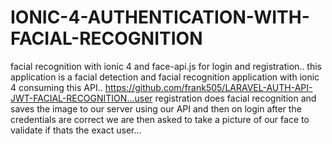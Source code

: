 # IONIC-4-AUTHENTICATION-WITH-FACIAL-RECOGNITION
facial recognition with ionic 4 and face-api.js for login and registration..
this application is a facial detection and facial recognition application with ionic 4 consuming this API..
https://github.com/frank505/LARAVEL-AUTH-API-JWT-FACIAL-RECOGNITION...user registration does facial recognition and saves the image to our
server using our API and then on login after the credentials are correct we are then asked to take a picture of our face to validate 
if thats the exact user...
